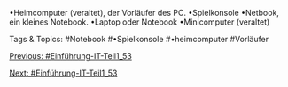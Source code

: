 •Heimcomputer (veraltet), der Vorläufer des PC.
•Spielkonsole
•Netbook, ein kleines Notebook.
•Laptop oder Notebook
•Minicomputer (veraltet)

   Tags & Topics:
   #Notebook
   #•Spielkonsole
   #•heimcomputer
   #Vorläufer

[Previous: #Einführung-IT-Teil1_53](Einführung-IT-Teil1_53.md)

[Next: #Einführung-IT-Teil1_53](Einführung-IT-Teil1_53.md)